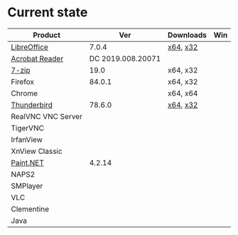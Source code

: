 # Current state


Product | Ver | Downloads | Win
--------|-----|-----------|-----
[LibreOffice](https://www.libreoffice.org) | 7.0.4 | [x64](https://www.libreoffice.org/donate/dl/win-x86_64/7.0.4/ru/LibreOffice_7.0.4_Win_x64.msi), [x32](https://www.libreoffice.org/donate/dl/win-x86/7.0.4/ru/LibreOffice_7.0.4_Win_x86.msi)
[Acrobat Reader](https://get.adobe.com/ru/reader/enterprise/) | DC 2019.008.20071 |
[7-zip](http://7zip.org) | 19.0 | x64, x32|
Firefox | 84.0.1 | x64, x32 |
Chrome |  | x64, x64 |
[Thunderbird](https://www.thunderbird.net/) | 78.6.0 | [x64](https://download.mozilla.org/?product=thunderbird-78.6.0-SSL&os=win64&lang=ru), [x32](https://download.mozilla.org/?product=thunderbird-78.6.0-SSL&os=win&lang=ru)
RealVNC VNC Server |  |  |
TigerVNC |  |  |
IrfanView |  |  |
XnView Classic |  |  |
[Paint.NET](http://paintnet.ru) | 4.2.14 |  |
NAPS2 |  |  |
SMPlayer |  |  |
VLC |  |  |
Clementine |  |  |
Java |  |  |  |
